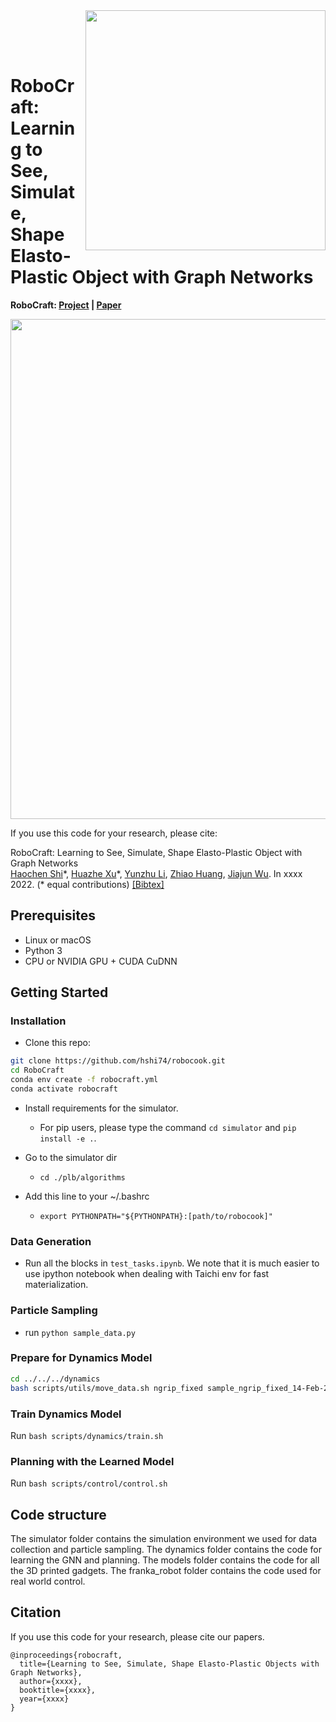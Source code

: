 
<img src='imgs/robocraft.gif' align="right" width=384>

<br><br><br>

# RoboCraft: Learning to See, Simulate, Shape Elasto-Plastic Object with Graph Networks

**RoboCraft: [Project](https://sites.google.com/view/robocraftplasticine/home) |  [Paper]()**

<img src="xxx.jpg" width="800"/>


If you use this code for your research, please cite:

RoboCraft: Learning to See, Simulate, Shape Elasto-Plastic Object with Graph Networks<br>
[Haochen Shi]()\*,  [Huazhe Xu](https://hxu.rocks)\*, [Yunzhu Li](https://people.csail.mit.edu/liyunzhu/), [Zhiao Huang](https://sites.google.com/view/zhiao-huang), [Jiajun Wu](https://jiajunwu.com/). In xxxx 2022. (* equal contributions) [[Bibtex]](https://hxu.rocks/robocraft/robocraft.txt)


## Prerequisites
- Linux or macOS
- Python 3
- CPU or NVIDIA GPU + CUDA CuDNN

## Getting Started
### Installation

- Clone this repo:
```bash
git clone https://github.com/hshi74/robocook.git
cd RoboCraft
conda env create -f robocraft.yml
conda activate robocraft
```

- Install requirements for the simulator.
  - For pip users, please type the command `cd simulator` and `pip install -e .`.

- Go to the simulator dir
  - `cd ./plb/algorithms`

- Add this line to your ~/.bashrc
  - `export PYTHONPATH="${PYTHONPATH}:[path/to/robocook]"`

### Data Generation
- Run all the blocks in `test_tasks.ipynb`. We note that it is much easier to use ipython notebook when dealing with Taichi env for fast materialization.

### Particle Sampling
- run `python sample_data.py`

### Prepare for Dynamics Model
```bash
cd ../../../dynamics
bash scripts/utils/move_data.sh ngrip_fixed sample_ngrip_fixed_14-Feb-2022-21:24:27.516157
```

### Train Dynamics Model
Run `bash scripts/dynamics/train.sh`

### Planning with the Learned Model
Run `bash scripts/control/control.sh`

## Code structure
The simulator folder contains the simulation environment we used for data collection and particle sampling. 
The dynamics folder contains the code for learning the GNN and planning.
The models folder contains the code for all the 3D printed gadgets.
The franka_robot folder contains the code used for real world control.

## Citation
If you use this code for your research, please cite our papers.
```
@inproceedings{robocraft,
  title={Learning to See, Simulate, Shape Elasto-Plastic Objects with Graph Networks},
  author={xxxx},
  booktitle={xxxx},
  year={xxxx}
}
```
